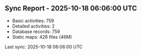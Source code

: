 ## Sync Report - 2025-10-18 06:06:00 UTC

- Basic activities: 759
- Detailed activities: 2
- Database records: 759
- Static maps: 426 files (46M)

Last sync: 2025-10-18 06:06:00 UTC
